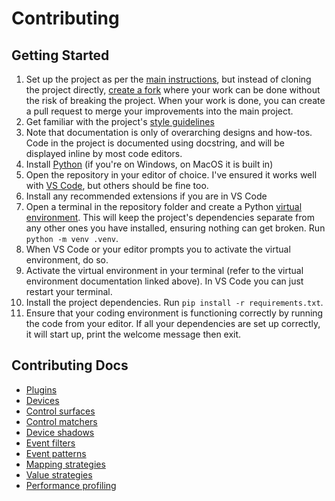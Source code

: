 
# Contributing

## Getting Started

1.  Set up the project as per the [main instructions](../setup.md), but instead
    of cloning the project directly, 
    [create a fork](https://docs.github.com/en/get-started/quickstart/fork-a-repo)
    where your work can be done without the risk of breaking the project. When
    your work is done, you can create a pull request to merge your improvements
    into the main project.
2.  Get familiar with the project's [style guidelines](style.md)
3.  Note that documentation is only of overarching designs and how-tos. Code in
    the project is documented using docstring, and will be displayed inline by
    most code editors.
5.  Install [Python](https://www.python.org/downloads/) (if you're on Windows,
    on MacOS it is built in)
4.  Open the repository in your editor of choice. I've ensured it works well with
    [VS Code](https://code.visualstudio.com), but others should be fine too.
5.  Install any recommended extensions if you are in VS Code
6.  Open a terminal in the repository folder and create a Python 
    [virtual environment](https://docs.python.org/3/library/venv.html). This will
    keep the project's dependencies separate from any other ones you have
    installed, ensuring nothing can get broken. Run `python -m venv .venv`.
7.  When VS Code or your editor prompts you to activate the virtual environment,
    do so.
8.  Activate the virtual environment in your terminal (refer to the virtual
    environment documentation linked above). In VS Code you can just restart your
    terminal.
9.  Install the project dependencies. Run `pip install -r requirements.txt`.
10. Ensure that your coding environment is functioning correctly by running the
    code from your editor. If all your dependencies are set up correctly, it
    will start up, print the welcome message then exit.

## Contributing Docs

* [Plugins](plugins.md)
* [Devices](devices.md)
* [Control surfaces](controlsurface.md)
* [Control matchers](controlmatcher.md)
* [Device shadows](deviceshadow.md)
* [Event filters](eventfilter.md)
* [Event patterns](eventpattern.md)
* [Mapping strategies](mappingstrategy.md)
* [Value strategies](valuestrategy.md)
* [Performance profiling](performance.md)
